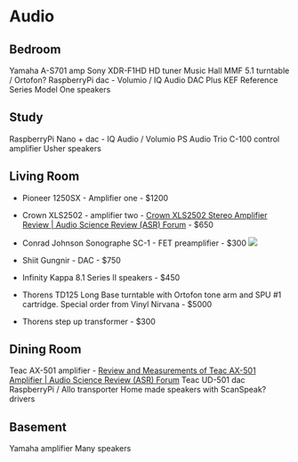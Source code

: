 # Audio
## Bedroom
Yamaha A-S701 amp
Sony XDR-F1HD HD tuner
Music Hall MMF 5.1 turntable / Ortofon?
RaspberryPi dac - Volumio / IQ Audio DAC Plus
KEF Reference Series Model One speakers

## Study
RaspberryPi Nano + dac - IQ Audio / Volumio
PS Audio Trio C-100 control amplifier
Usher speakers

## Living Room
- Pioneer 1250SX - Amplifier one - $1200
- Crown XLS2502 - amplifier two - [Crown XLS2502 Stereo Amplifier Review | Audio Science Review (ASR) Forum](https://www.audiosciencereview.com/forum/index.php?threads/crown-xls2502-stereo-amplifier-review.10627/) -  $650
- Conrad Johnson Sonographe SC-1 - FET preamplifier - $300
![](index/3D96CC87-4331-438A-98B3-03BABC59E826.png)

- Shiit Gungnir - DAC  - $750
- Infinity Kappa 8.1 Series II speakers - $450
- Thorens TD125 Long Base turntable with Ortofon tone arm and SPU #1 cartridge. Special order from Vinyl Nirvana - $5000
- Thorens step up transformer - $300

## Dining Room
Teac AX-501 amplifier - [Review and Measurements of Teac AX-501 Amplifier | Audio Science Review (ASR) Forum](https://www.audiosciencereview.com/forum/index.php?threads/review-and-measurements-of-teac-ax-501-amplifier.7442/)
Teac UD-501 dac
RaspberryPi / Allo transporter
Home made speakers with ScanSpeak? drivers

## Basement
Yamaha amplifier
Many speakers